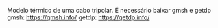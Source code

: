 Modelo térmico de uma cabo tripolar.
É necessário baixar gmsh e getdp
gmsh: https://gmsh.info/
getdp: https://getdp.info/
